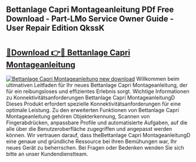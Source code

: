 ## Bettanlage Capri Montageanleitung PDf Free Download - Part-LMo Service Owner Guide - User Repair Edition QkssK

# <h2><a href="http://df8ri0i.blite.top/?on=Bettanlage+Capri+Montageanleitung">🔗Download 👉🔴 Bettanlage Capri Montageanleitung</a></h2>

[![Bettanlage Capri Montageanleitung new download](https://i.imgur.com/lujVjoI.png)](http://df8ri0i.blite.top/?on=Bettanlage+Capri+Montageanleitung)
Willkommen beim ultimativen Leitfaden für Ihr neues Bettanlage Capri Montageanleitung, der für ein reibungsloses und effizientes Erlebnis sorgt. Wichtige Informationen zu Konnektivitätsanforderungen Bettanlage Capri MontageanleitungD Dieses Produkt erfordert spezielle Konnektivitätsanforderungen für eine optimale Leistung. Zu den erweiterten Funktionen von Bettanlage Capri Montageanleitung gehören Objekterkennung, Scannen von Fingerabdrücken, anpassbare Profile und automatisierte Aufgaben, auf die alle über die Benutzeroberfläche zugegriffen und angepasst werden können. Wir vertrauen darauf, dass theBettanlage Capri MontageanleitungD eine genaue und gründliche Ressource bei Ihren Bemühungen war, Ihr neues Gerät zu beherrschen. Bei Fragen oder Bedenken wenden Sie sich bitte an unser Kundendienstteam.

